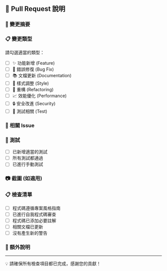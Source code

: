 ## 📝 Pull Request 說明

### 🎯 變更摘要
<!-- 請簡要說明此 PR 的主要變更內容 -->

### 📋 變更類型
請勾選適當的類型：

- [ ] ✨ 功能新增 (Feature)
- [ ] 🐛 錯誤修復 (Bug Fix)
- [ ] 📚 文檔更新 (Documentation)
- [ ] 🎨 樣式調整 (Style)
- [ ] 🔧 重構 (Refactoring)
- [ ] 📈 效能優化 (Performance)
- [ ] 🔒 安全改進 (Security)
- [ ] 🧪 測試相關 (Test)

### 🔗 相關 Issue
<!-- 請連結相關的 Issue，例如：Resolves #123, Addresses #456 -->

### 🧪 測試
- [ ] 已新增適當的測試
- [ ] 所有測試都通過
- [ ] 已進行手動測試

### 📷 截圖 (如適用)
<!-- 如果有 UI 變更，請提供相關截圖 -->

### 📋 檢查清單
- [ ] 程式碼遵循專案風格指南
- [ ] 已進行自我程式碼審查
- [ ] 程式碼已添加必要註解
- [ ] 相關文檔已更新
- [ ] 沒有產生新的警告

### 📝 額外說明
<!-- 任何審查者需要知道的額外資訊 -->

---
💡 請確保所有檢查項目都已完成，感謝您的貢獻！